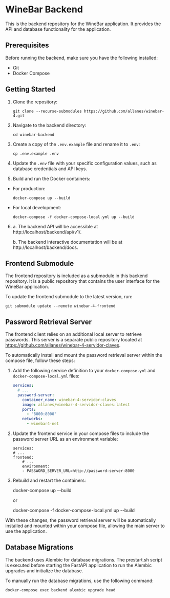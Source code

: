 # WineBar Backend

This is the backend repository for the WineBar application. It provides the API and database functionality for the application.

## Prerequisites

Before running the backend, make sure you have the following installed:

- Git
- Docker Compose

## Getting Started

1. Clone the repository:

    ```
    git clone --recurse-submodules https://github.com/allanes/winebar-4.git
    ```

2. Navigate to the backend directory:

    ```
    cd winebar-backend
    ```

3. Create a copy of the `.env.example` file and rename it to `.env`:

    ```
    cp .env.example .env
    ```

4. Update the `.env` file with your specific configuration values, such as database credentials and API keys.

5. Build and run the Docker containers:

- For production:
  ```
  docker-compose up --build
  ```

- For local development:
  ```
  docker-compose -f docker-compose-local.yml up --build
  ```

6.  
    a.  The backend API will be accessible at http://localhost/backend/api/v1/.

    b. The backend interactive documentation will be at http://localhost/backend/docs.

## Frontend Submodule

The frontend repository is included as a submodule in this backend repository. It is a public repository that contains the user interface for the WineBar application.

To update the frontend submodule to the latest version, run:

    git submodule update --remote winebar-4-frontend

## Password Retrieval Server

The frontend client relies on an additional local server to retrieve passwords. This server is a separate public repository located at https://github.com/allanes/winebar-4-servidor-claves.

To automatically install and mount the password retrieval server within the compose file, follow these steps:

1. Add the following service definition to your `docker-compose.yml` and `docker-compose-local.yml` files:

   ```yaml
   services:
     # ...
     password-server:
       container_name: winebar-4-servidor-claves
       image: allanes/winebar-4-servidor-claves:latest
       ports:
         - "8000:8000"
       networks:
         - winebar4-net

2. Update the frontend service in your compose files to include the password server URL as an environment variable:

    ```
    services:
    # ...
    frontend:
        # ...
        environment:
        - PASSWORD_SERVER_URL=http://password-server:8000
    ```

3. Rebuild and restart the containers:

    docker-compose up --build

    or

    docker-compose -f docker-compose-local.yml up --build

With these changes, the password retrieval server will be automatically installed and mounted within your compose file, allowing the main server to use the application.

## Database Migrations

The backend uses Alembic for database migrations. The prestart.sh script is executed before starting the FastAPI application to run the Alembic upgrades and initialize the database.

To manually run the database migrations, use the following command:

    docker-compose exec backend alembic upgrade head
